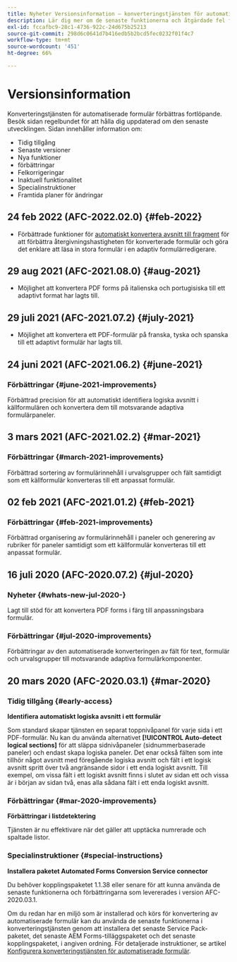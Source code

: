 ```yaml
---
title: Nyheter Versionsinformation – konverteringstjänsten för automatiserade formulär
description: Lär dig mer om de senaste funktionerna och åtgärdade fel för konverteringstjänsten för automatiserade formulär
exl-id: fccafbc9-28c1-4736-922c-24d675b25213
source-git-commit: 298d6c0641d7b416edb5b2bcd5fec0232f01f4c7
workflow-type: tm+mt
source-wordcount: '451'
ht-degree: 66%

---
```


# Versionsinformation

Konverteringstjänsten för automatiserade formulär förbättras fortlöpande. Besök sidan regelbundet för att hålla dig uppdaterad om den senaste utvecklingen. Sidan innehåller information om:

* Tidig tillgång
* Senaste versioner
* Nya funktioner
* förbättringar
* Felkorrigeringar
* Inaktuell funktionalitet
* Specialinstruktioner
* Framtida planer för ändringar

## 24 feb 2022 (AFC-2022.02.0) {#feb-2022}

* Förbättrade funktioner för [automatiskt konvertera avsnitt till fragment](convert-existing-forms-to-adaptive-forms.md) för att förbättra återgivningshastigheten för konverterade formulär och göra det enklare att läsa in stora formulär i en adaptiv formulärredigerare.

## 29 aug 2021 (AFC-2021.08.0) {#aug-2021}

* Möjlighet att konvertera PDF forms på italienska och portugisiska till ett adaptivt format har lagts till.

## 29 juli 2021 (AFC-2021.07.2) {#july-2021}

* Möjlighet att konvertera ett PDF-formulär på franska, tyska och spanska till ett adaptivt formulär har lagts till.

## 24 juni 2021 (AFC-2021.06.2) {#june-2021}

### Förbättringar {#june-2021-improvements}

Förbättrad precision för att automatiskt identifiera logiska avsnitt i källformulären och konvertera dem till motsvarande adaptiva formulärpaneler.

## 3 mars 2021 (AFC-2021.02.2) {#mar-2021}

### Förbättringar {#march-2021-improvements}

Förbättrad sortering av formulärinnehåll i urvalsgrupper och fält samtidigt som ett källformulär konverteras till ett anpassat formulär.

## 02 feb 2021 (AFC-2021.01.2) {#feb-2021}

### Förbättringar {#feb-2021-improvements}

Förbättrad organisering av formulärinnehåll i paneler och generering av rubriker för paneler samtidigt som ett källformulär konverteras till ett anpassat formulär.

## 16 juli 2020 (AFC-2020.07.2) {#jul-2020}

### Nyheter {#whats-new-jul-2020-}

Lagt till stöd för att konvertera PDF forms i färg till anpassningsbara formulär.

### Förbättringar {#jul-2020-improvements}

Förbättringar av den automatiserade konverteringen av fält för text, formulär och urvalsgrupper till motsvarande adaptiva formulärkomponenter.

## 20 mars 2020 (AFC-2020.03.1) {#mar-2020}

### Tidig tillgång {#early-access}

**Identifiera automatiskt logiska avsnitt i ett formulär**

Som standard skapar tjänsten en separat toppnivåpanel för varje sida i ett PDF-formulär. Nu kan du använda alternativet **[!UICONTROL Auto-detect logical sections]** för att släppa sidnivåpaneler (sidnummerbaserade paneler) och endast skapa logiska paneler. Det enar också fälten som inte tillhör något avsnitt med föregående logiska avsnitt och fält i ett logisk avsnitt spritt över två angränsande sidor i ett enda logiskt avsnitt. Till exempel, om vissa fält i ett logiskt avsnitt finns i slutet av sidan ett och vissa är i början av sidan två, enas alla sådana fält i ett enda logiskt avsnitt.

### Förbättringar {#mar-2020-improvements}

**Förbättringar i listdetektering**

Tjänsten är nu effektivare när det gäller att upptäcka numrerade och spaltade listor.

### Specialinstruktioner {#special-instructions}

**Installera paketet Automated Forms Conversion Service connector**

Du behöver kopplingspaketet 1.1.38 eller senare för att kunna använda de senaste funktionerna och förbättringarna som levererades i version AFC-2020.03.1.

Om du redan har en miljö som är installerad och körs för konvertering av automatiserade formulär kan du använda de senaste funktionerna i konverteringstjänsten genom att installera det senaste Service Pack-paketet, det senaste AEM Forms-tilläggspaketet och det senaste kopplingspaketet, i angiven ordning. För detaljerade instruktioner, se artikel [Konfigurera konverteringstjänsten för automatiserade formulär](configure-service.md).
